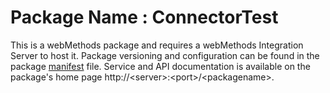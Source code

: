 # Package Name : ConnectorTest
This is a webMethods package and requires a webMethods Integration Server to host it. Package versioning and configuration can be found in the package [manifest](./ConnectorTest/manifest.v3) file. Service and API documentation is available on the package's home page http://&lt;server&gt;:&lt;port&gt;/&lt;packagename>.